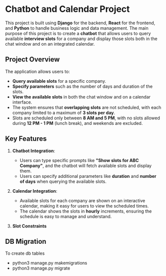 # Chatbot and Calendar Project

This project is built using **Django** for the backend, **React** for the frontend, and **Python** to handle business logic and data management. The main purpose of this project is to create a **chatbot** that allows users to query available **interview slots** for a company and display those slots both in the chat window and on an integrated calendar.

## Project Overview

The application allows users to:

- **Query available slots** for a specific company.
- **Specify parameters** such as the number of days and duration of the slots.
- **View the available slots** in both the chat window and on a calendar interface.
- The system ensures that **overlapping slots** are not scheduled, with each company limited to a maximum of **3 slots per day**.
- Slots are scheduled only between **8 AM and 5 PM**, with no slots allowed during **12 PM - 1 PM** (lunch break), and weekends are excluded.

## Key Features

1. **Chatbot Integration**:
   - Users can type specific prompts like **"Show slots for ABC Company"**, and the chatbot will fetch available slots and display them.
   - Users can specify additional parameters like **duration** and **number of days** when querying the available slots.

2. **Calendar Integration**:
   - Available slots for each company are shown on an interactive calendar, making it easy for users to view the scheduled times.
   - The calendar shows the slots in **hourly** increments, ensuring the schedule is easy to manage and understand.

3. **Slot Constraints**

## DB Migration
To create db tables 
- python3 manage.py makemigrations
- python3 manage.py migrate